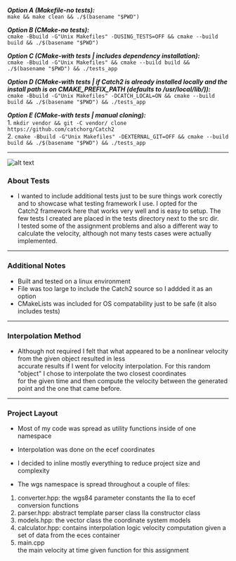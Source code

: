 ***Option A (Makefile-no tests):***    
    `make && make clean && ./$(basename "$PWD")`

***Option B (CMake-no tests):***  
    `cmake -Bbuild -G"Unix Makefiles" -DUSING_TESTS=OFF && cmake --build build && ./$(basename "$PWD")`  

***Option C (CMake-with tests | includes dependency installation):***  
    `cmake -Bbuild -G"Unix Makefiles" && cmake --build build && ./$(basename "$PWD") && ./tests_app`

***Option D (CMake-with tests | if Catch2 is already installed locally and the install path is on CMAKE_PREFIX_PATH (defaults to /usr/local/lib/)):***  
    `cmake -Bbuild -G"Unix Makefiles" -DCATCH_LOCAL=ON && cmake --build build && ./$(basename "$PWD") && ./tests_app`

***Option E (CMake-with tests | manual cloning):***  
    1. `mkdir vendor && git -C vendor/ clone https://github.com/catchorg/Catch2`  
    2. `cmake -Bbuild -G"Unix Makefiles" -DEXTERNAL_GIT=OFF && cmake --build build && ./$(basename "$PWD") && ./tests_app`  

---

![alt text]("./preview.jpeg")

### About Tests
* I wanted to include additional tests just to be sure things work corectly and to showcase what testing framework I use. I opted for the  
Catch2 framework here that works very well and is easy to setup. The few tests I created are placed in the tests directory next to the src dir.  
I tested some of the assignment problems and also a different way to calculate the velocity, although not many tests cases were actually implemented.

---
### Additional Notes
* Built and tested on a linux environment
* File was too large to include the Catch2 source so I addded it as an option
* CMakeLists was included for OS compatability just to be safe (it also includes tests)

---
### Interpolation Method
* Although not required I felt that what appeared to be a nonlinear velocity from the given object resulted in less  
accurate results if I went for velocity interpolation. For this random "object" I chose to interpolate the two closest coordinates  
for the given time and then compute the velocity between the generated point and the one that came before.

---
### Project Layout
* Most of my code was spread as utility functions inside of one namespace
* Interpolation was done on the ecef coordinates
* I decided to inline mostly everything to reduce project size and complexity

* The wgs namespace is spread throughout a couple of files: 
1. converter.hpp:
        the wgs84 parameter constants
        the lla to ecef conversion functions
2. parser.hpp:
        abstract template parser class
        lla constructor class
3. models.hpp:
        the vector class
        the coordinate system models
4. calculator.hpp:
        contains interpolation logic
        velocity computation given a set of data from the eces container
5. main.cpp    
        the main velocity at time given function for this assignment 
